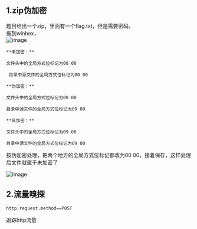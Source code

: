 1.zip伪加密
-

题目给出一个zip，里面有一个flag.txt，但是需要密码。<br>
拖到winhex，<br>
![image](https://github.com/xhsy0314/Task/assets/84487619/0cc48105-7a64-4944-98bd-608b10908f53)

    **未加密：**

    文件头中的全局方式位标记为00 00
    
     目录中源文件的全局方式位标记为00 00
    
    **伪加密：**
    
    文件头中的全局方式位标记为00 00
    
    目录中源文件的全局方式位标记为09 00
    
    **真加密：**
    
    文件头中的全局方式位标记为09 00
    
    目录中源文件的全局方式位标记为09 00

按伪加密处理，把两个地方的全局方式位标记都改为00 00，接着保存，这样处理后文件就属于未加密了<br>

![image](https://github.com/xhsy0314/Task/assets/84487619/4a320ef8-af4c-45a6-abc7-b25745fd3d6f)


2.流量嗅探
-
```
http.request.method==POST
```
追踪http流量

